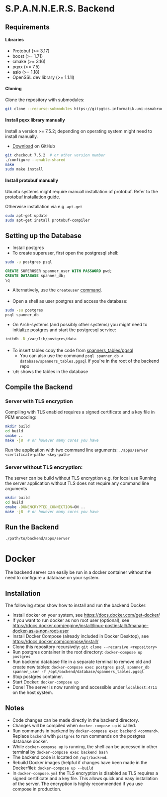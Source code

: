 # S.P.A.N.N.E.R.S. Backend

## Requirements

#### Libraries
* Protobuf (>= 3.17)
* boost (>= 1.71)
* cmake (>= 3.16)
* pqxx (>= 7.5)
* asio (>= 1.18)
* OpenSSL dev library (>= 1.1.1l)

#### Cloning
Clone the repository with submodules:
```bash
git clone --recurse-submodules https://gitpgtcs.informatik.uni-osnabrueck.de/spanners/backend
```

#### Install pqxx library manually
Install a version >= 7.5.2; depending on operating system might need to install manually.
* [Download](https://github.com/jtv/libpqxx) on GitHub
```bash
git checkout 7.5.2  # or other version number
./configure --enable-shared
make
sudo make install
```

#### Install protobuf manually
Ubuntu systems might require manuall installation of protobuf. 
Refer to the [protobuf installation guide](https://github.com/protocolbuffers/protobuf/blob/master/src/README.md).

Otherwise installation via e.g. `apt-get`
```bash
sudo apt-get update
sudo apt-get install protobuf-compiler
```

## Setting up the Database
* Install postgres
* To create superuser, first open the postgresql shell:
```bash
sudo -u postgres psql
```

```sql
CREATE SUPERUSER spanner_user WITH PASSWORD pwd;
CREATE DATABASE spanner_db;
\q
```
* Alternatively, use the `createuser` [command](https://www.postgresql.org/docs/current/app-createuser.html).

####
* Open a shell as user postgres and access the database:

```bash
sudo -su postgres
psql spanner_db
```
* On Arch-systems (and possibly other systems) you might need to initialize postgres and start the postgresql service:
```bash
initdb -D /var/lib/postgres/data
```

####
* To insert tables copy the code from [spanners_tables/pgsql](https://gitpgtcs.informatik.uni-osnabrueck.de/spanners/backend/-/tree/feat/scheduler-backend/database)
   * You can also use the command `psql spanner_db < database/spanners_tables.pgsql` if you're in the root of the backend repo
* `\dt` shows the tables in  the database

## Compile the Backend
### Server with TLS encryption
Compiling with TLS enabled requires a signed certificate and a key file in PEM encoding:
```bash
mkdir build
cd build
cmake ..
make -j8  # or however many cores you have
```
Run the application with two command line arguments:
```./apps/server <certificate-path> <key-path>```


### Server without TLS encryption:
The server can be build without TLS encryption e.g. for local use
Running the server application without TLS does not require any command line arguments
```bash
mkdir build
cd build
cmake -DUNENCRYPTED_CONNECTION=ON ..
make -j8  # or however many cores you have
```

## Run the Backend
```bash
./path/to/backend/apps/server
```

# Docker
The backend server can easily be run in a docker container without the need to configure a database on
your system.

## Installation
The following steps show how to install and run the backend Docker:
- Install docker on your system, see https://docs.docker.com/get-docker/
- If you want to run docker as non root user (optional), see https://docs.docker.com/engine/install/linux-postinstall/#manage-docker-as-a-non-root-user
- Install Docker Compose (already included in Docker Desktop), see https://docs.docker.com/compose/install/
- Clone this repository recursively: `git clone --recursive <repository>`
- Run postgres container in the root directory: `docker-compose up postgres`
- Run backend database file in a separate terminal to remove old and create new tables:
  `docker-compose exec postgres psql spanner_db spanner_user -f /opt/backend/database/spanners_tables.pgsql`
- Stop postgres container.
- Start Docker: `docker-compose up`
- Done! The server is now running and accessible under `localhost:4711` on the host system.

## Notes
- Code changes can be made directly in the backend directory.
- Changes will be compiled when `docker-compose up` is called.
- Run commands in backend by `docker-compose exec backend <command>`. Replace `backend` with `postgres` to run commands
  on the postgres database docker.
- While `docker-compose up` is running, the shell can be accessed in other terminal by `docker-compose exec backend bash`
- The backend code is located on `/opt/backend`.
- Rebuild Docker images (helpful if changes have been made in the Dockerfile): `docker-compose up --build`
- In `docker-compose.yml` the TLS encryption is disabled as TLS requires a signed certificate and a key file. This allows
  quick and easy installation of the server. The encryption is highly recommended if you use compose in production.
